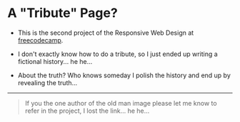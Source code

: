 # A "Tribute" Page?

* This is the second project of the Responsive Web Design
at [freecodecamp](https://freecodecamp.org).

* I don't exactly know how to do a tribute, so I just ended
up writing a fictional history... he he...

* About the truth? Who knows someday I polish the history
and end up by revealing the truth...

---

> If you the one author of the old man image please
let me know to refer in the project, I lost the link...
he he...
